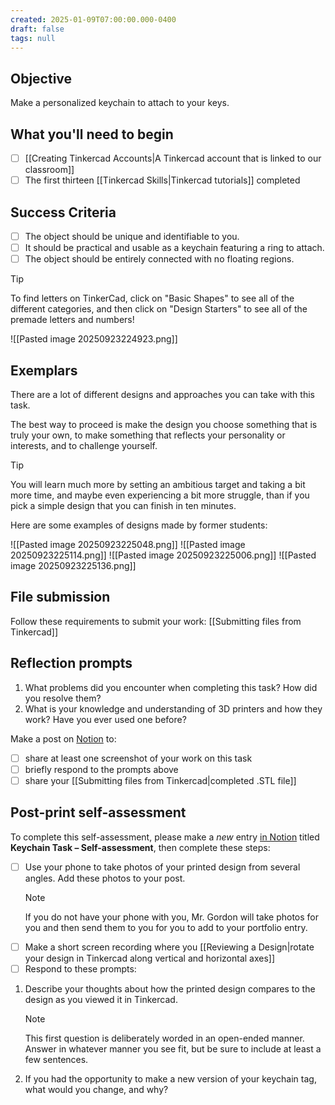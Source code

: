 ```yaml
---
created: 2025-01-09T07:00:00.000-0400
draft: false
tags: null
---
```


## Objective

Make a personalized keychain to attach to your keys.

## What you'll need to begin

- [ ] [[Creating Tinkercad Accounts|A Tinkercad account that is linked to our classroom]] 
- [ ] The first thirteen [[Tinkercad Skills|Tinkercad tutorials]] completed

## Success Criteria

- [ ] The object should be unique and identifiable to you.
- [ ] It should be practical and usable as a keychain featuring a ring to attach.
- [ ] The object should be entirely connected with no floating regions.

> [!TIP]
>
> To find letters on TinkerCad, click on "Basic Shapes" to see all of the different categories, and then click on "Design Starters" to see all of the premade letters and numbers!
> 
![[Pasted image 20250923224923.png]]

## Exemplars

There are a lot of different designs and approaches you can take with this task.

The best way to proceed is make the design you choose something that is truly your own, to make something that reflects your personality or interests, and to challenge yourself.

> [!TIP]
> 
> You will learn much more by setting an ambitious target and taking a bit more time, and maybe even experiencing a bit more struggle, than if you pick a simple design that you can finish in ten minutes.

Here are some examples of designs made by former students:

![[Pasted image 20250923225048.png]]
![[Pasted image 20250923225114.png]]
![[Pasted image 20250923225006.png]]
![[Pasted image 20250923225136.png]]

## File submission

Follow these requirements to submit your work: [[Submitting files from Tinkercad]]

## Reflection prompts

1. What problems did you encounter when completing this task? How did you resolve them?
2. What is your knowledge and understanding of 3D printers and how they work? Have you ever used one before?

Make a post on [Notion](https://notion.so) to:
- [ ] share at least one screenshot of your work on this task
- [ ] briefly respond to the prompts above
- [ ] share your [[Submitting files from Tinkercad|completed .STL file]]

## Post-print self-assessment

To complete this self-assessment, please make a *new* entry [in Notion](https://notion.so) titled **Keychain Task – Self-assessment**, then complete these steps:

- [ ] Use your phone to take photos of your printed design from several angles. Add these photos to your post. 
    > [!NOTE]
    > 
    > If you do not have your phone with you, Mr. Gordon will take photos for you and then send them to you for you to add to your portfolio entry.
- [ ] Make a short screen recording where you [[Reviewing a Design|rotate your design in Tinkercad along vertical and horizontal axes]]
- [ ] Respond to these prompts:

1. Describe your thoughts about how the printed design compares to the design as you viewed it in Tinkercad.
   > [!NOTE]
   > 
   > This first question is deliberately worded in an open-ended manner. Answer in whatever manner you see fit, but be sure to include at least a few sentences.
2. If you had the opportunity to make a new version of your keychain tag, what would you change, and why?